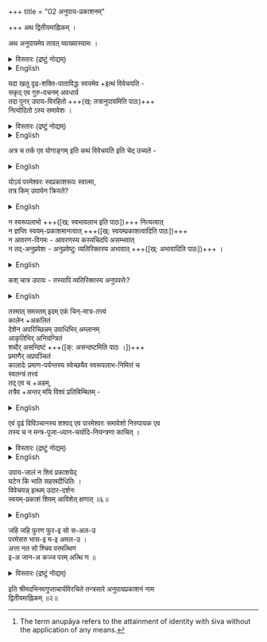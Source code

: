 +++
title = "02 अनुपाय-प्रकाशनम्"

+++
अथ द्वितीयमाह्निकम् ।

अथ अनुपायमेव तावत् व्याख्यास्यामः ।

<details><summary>विस्तारः (द्रष्टुं नोद्यम्)</summary>

अत्र अनुदरा कन्या इतिवत् नञोऽल्पार्थत्वम् ।
</details>

<details><summary>English</summary>

Chapter Two In this chapter we will exclusively deal with anupāya.[^11]

[^11]:

    The term anupāya refers to the attainment of identity with śiva without the application of any means. 
</details>



यदा खलु दृढ-शक्ति-पाताविद्धः स्वयमेव +इत्थं विवेचयति -  
सकृद् एव गुरु-वचनम् अवधार्य  
तदा पुनर् उपाय-विरहितो +++(ख्: तत्रानुपायमिति पाठः)+++  
नित्योदितो ऽस्य समावेशः । 

<details><summary>विस्तारः (द्रष्टुं नोद्यम्)</summary>

**उपाय-विरहितो** = वक्ष्यमाणोपायरहितः स्वयमेवेत्यर्थः ।
</details>

<details><summary>English</summary>

When a person 'keenly touched by energy' (śaktipāta) discerns by himself thus,  
after listening to the words of his teacher only once,  
then his permanently awakened absorption into the Lord has taken place without any means (anupāya).
</details>



अत्र च तर्क एव योगाङ्गम् इति कथं विवेचयति इति चेद् उच्यते - 

<details><summary>English</summary>

In this instance, reasoning alone (tarka eva) is taken to be a limb of yoga. Otherwise, how could discernment be possible? If this is the question, we reply:
</details>


योऽयं परमेश्वरः स्वप्रकाशरूपः स्वात्मा,  
तत्र किम् उपायेन क्रियते?  

<details><summary>English</summary>

What can be accomplished by means (upāya) regarding the supreme Lord who is self-manifest and one's own self?
</details>



न स्वरूपलाभो +++([ख्: स्वभावलाभ इति पाठः])+++ नित्यत्वात्  
न ज्ञप्तिः स्वयम्-प्रकाशमानत्वात् +++([ख्: स्वयम्प्रकाशत्वादिति पाठः])+++  
न आवरण-विगमः - आवरणस्य कस्यचिदपि असम्भवात्  
न तद्-अनुप्रवेशः - अनुप्रवेष्टुः व्यतिरिक्तस्य अभावात् +++([ख्: अभावादिति पाठः])+++ । 

<details><summary>English</summary>

This cannot be the attainment of 'innate nature'(svabhāva), as innate nature is eternally present;  
it cannot be the attainment of the recognition (jñapti) of Parameśvara, as Parameśvara is self illuminating;  
it cannot be the removal of the veils, as the existence of any veils (in that supreme reality) is impossible;  
it cannot be the penetration of one into the other, as the one who is entering and the one who is entered into are not different from each other. 
</details>



कश् चात्र उपायः - तस्यापि व्यतिरिक्तस्य अनुपपत्तेः?  

<details><summary>English</summary>

Then, what could the role of upāya be, as the existence of anything separate from that reality cannot be proved? 
</details>

तस्मात् समस्तम् इदम् एकं चिन्-मात्र-तत्त्वं  
कालेन +अकलितं  
देशेन अपरिच्छिन्नम्
उपाधिभिर् अम्लानम्  
आकृतिभिर् अनियन्त्रितं  
शब्दैर् असन्दिष्टं +++([क्: असन्दष्टमिति पाठः ।])+++  
प्रमाणैर् अप्रपञ्चितं  
कालादेः प्रमाण-पर्यन्तस्य स्वेच्छयैव स्वरूपलाभ-निमित्तं च  
स्वतन्त्रं तत्त्वं   
तद् एव च +अहम्,  
तत्रैव +अन्तर् मयि विश्वं प्रतिबिम्बितम् -

<details><summary>English</summary>

Therefore, the entire universe is a unique consciousness alone,  
beyond the mutation of time and limitation of space.  
Furthermore, this consciousness is unaffected by the "accidental attributes" (upādhi);  
it is not restricted by shape and form;  
it cannot be conveyed by words;  
nor be described by the instruments of knowledge. 

It is the cause (nimitta) of the very nature of time, down to the instruments of valid knowledge, manifested by his free will.  
In essence, it is an autonomous, condensed bliss,  
which is “I" myself (aham).  

In that innermost core of mine, the universe shines as a reflection. 
</details>



एवं दृढं विविञ्चानस्य शश्वद् एव पारमेश्वरः समावेशो निरुपायक एव  
तस्य च न मन्त्र-पूजा-ध्यान-चर्यादि-नियन्त्रणा काचित् ।

<details><summary>विस्तारः (द्रष्टुं नोद्यम्)</summary>

इदं कार्यम् इदं न कार्यम् इति नियमो नियन्त्रणा ।
</details>

<details><summary>English</summary>

The absorption related to the supreme Lord, [attained by] one who discerns with firm conviction in this way, is not dependent on any means.  
This kind of person does not need to be restrained by dis ciplines, such as taking recourse to sacred syllables, rituals, meditation, and observance of spiritual practices.
</details>



उपाय-जालं न शिवं प्रकाशयेद्  
घटेन किं भाति सहस्रदीधितिः ।  
विवेचयन्न् इत्थम् उदार-दर्शनः   
स्वयम्-प्रकाशं शिवम् आविशेत् क्षणात् ॥६॥

<details><summary>English</summary>

The multitude of means (upaya) does not reveal Śiva.  
Could the thousand-rayed sun be illuminated by a jar?  
That person of broad vision, while discerning thus,  
enters immediately into self-manifest Śiva.
</details>



जहि जहि फुरण फुर-इ सो स-अल-उ  
परमेसरु भास-इ म-इ अमल-उ ।  
अत्ता नत सो श्चिव परमत्थिण   
इ-अ जान-अ कज्ज परम् अत्थि ण ॥

<details><summary>विस्तारः (द्रष्टुं नोद्यम्)</summary>

छाया

यत्र यत्र स्फुरणं स्फुरति स सकलः  
परमेश्वरो भासते मयि अमलः ।   
आत्मा स एव परमार्थेन  
इति ज्ञात्वा कार्यं परम् अस्ति न ॥
</details>



इति श्रीमदभिनवगुप्ताचार्यविरचिते तन्त्रसारे अनुपायप्रकाशनं नाम   
द्वितीयमाह्निकम् ॥२॥  

